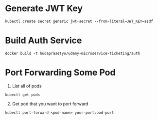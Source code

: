 # Generate JWT Key

```shell
kubectl create secret generic jwt-secret --from-literal=JWT_KEY=asdf
```

# Build Auth Service

```shell
docker build -t hudaprasetyo/udemy-microservice-ticketing/auth
```

# Port Forwarding Some Pod

1.  List all of pods

```shell
kubectl get pods
```

2. Get pod that you want to port forward

```shell
kubectl port-forward <pod-name> your-port:pod-port
```
